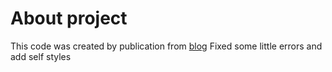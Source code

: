 # About project

This code was created by publication from [blog](https://programmingfields.com/create-a-crud-application-in-laravel-9-from-scratch/)
Fixed some little errors and add self styles
